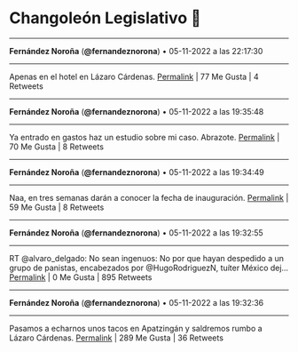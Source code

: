# Changoleón Legislativo 🙈
*****
**Fernández Noroña** (**@fernandeznorona**) • 05-11-2022 a las 22:17:30
*****
Apenas en el hotel en Lázaro Cárdenas.
[Permalink](https://twitter.com/fernandeznorona/status/1589139895377100800) | 77 Me Gusta | 4 Retweets
*****
**Fernández Noroña** (**@fernandeznorona**) • 05-11-2022 a las 19:35:48
*****
Ya entrado en gastos haz un estudio sobre mi caso. Abrazote.
[Permalink](https://twitter.com/fernandeznorona/status/1589099203418263552) | 70 Me Gusta | 8 Retweets
*****
**Fernández Noroña** (**@fernandeznorona**) • 05-11-2022 a las 19:34:49
*****
Naa, en tres semanas darán a conocer la fecha de inauguración.
[Permalink](https://twitter.com/fernandeznorona/status/1589098952850231296) | 59 Me Gusta | 8 Retweets
*****
**Fernández Noroña** (**@fernandeznorona**) • 05-11-2022 a las 19:32:55
*****
RT @alvaro_delgado: No sean ingenuos: No por que hayan despedido a un grupo de panistas, encabezados por @HugoRodriguezN, tuíter México dej…
[Permalink](https://twitter.com/fernandeznorona/status/1589098475815591936) | 0 Me Gusta | 895 Retweets
*****
**Fernández Noroña** (**@fernandeznorona**) • 05-11-2022 a las 19:32:36
*****
Pasamos a echarnos unos tacos en Apatzingán y saldremos rumbo a Lázaro Cárdenas.
[Permalink](https://twitter.com/fernandeznorona/status/1589098395599527937) | 289 Me Gusta | 36 Retweets